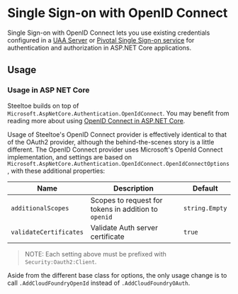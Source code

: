 # Single Sign-on with OpenID Connect

Single Sign-on with OpenID Connect lets you use existing credentials configured in a [UAA Server](https://github.com/cloudfoundry/uaa) or [Pivotal Single Sign-on service](https://docs.pivotal.io/p-identity) for authentication and authorization in ASP.NET Core applications.

## Usage

### Usage in ASP NET Core

Steeltoe builds on top of `Microsoft.AspNetCore.Authentication.OpenIdConnect`. You may benefit from reading more about using [OpenID Connect in ASP.NET Core](https://andrewlock.net/an-introduction-to-openid-connect-in-asp-net-core/).

Usage of Steeltoe's OpenID Connect provider is effectively identical to that of the OAuth2 provider, although the behind-the-scenes story is a little different. The OpenID Connect provider uses Microsoft's OpenId Connect implementation, and settings are based on `Microsoft.AspNetCore.Authentication.OpenIdConnect.OpenIdConnectOptions`, with these additional properties:

|Name|Description|Default|
|---|---|---|
|`additionalScopes`|Scopes to request for tokens in addition to `openid`|`string.Empty`|
|`validateCertificates`|Validate Auth server certificate|`true`|

>NOTE: Each setting above must be prefixed with `Security:Oauth2:Client`.

Aside from the different base class for options, the only usage change is to call `.AddCloudFoundryOpenId` instead of `.AddCloudFoundryOAuth`.
